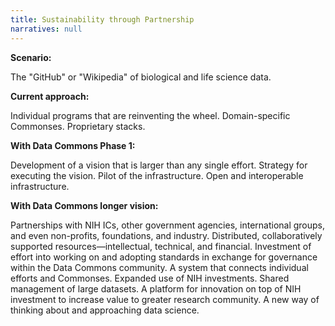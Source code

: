 ```yaml
---
title: Sustainability through Partnership
narratives: null
---
```

**Scenario:**

The "GitHub" or "Wikipedia" of biological and life science data.

**Current approach:**

Individual programs that are reinventing the wheel. Domain-specific
Commonses. Proprietary stacks.

**With Data Commons Phase 1:**

Development of a vision that is larger than any single
effort. Strategy for executing the vision. Pilot of the
infrastructure. Open and interoperable infrastructure.

**With Data Commons longer vision:**

Partnerships with NIH ICs, other government agencies, international
groups, and even non-profits, foundations, and industry. Distributed,
collaboratively supported resources—intellectual, technical, and
financial. Investment of effort into working on and adopting standards
in exchange for governance within the Data Commons community. A system
that connects individual efforts and Commonses. Expanded use of NIH
investments. Shared management of large datasets. A platform for
innovation on top of NIH investment to increase value to greater
research community. A new way of thinking about and approaching data
science.

